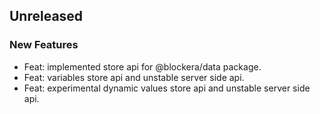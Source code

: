 ## Unreleased

### New Features

- Feat: implemented store api for @blockera/data package.
- Feat: variables store api and unstable server side api.
- Feat: experimental dynamic values store api and unstable server side api.
